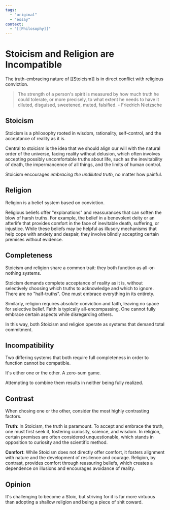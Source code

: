 ```yaml
---
tags:
  - "original"
  - "essay"
context:
  - "[[Philosophy]]"
---
```


# Stoicism and Religion are Incompatible

The truth-embracing nature of [[Stoicism]] is in direct conflict with religious conviction.

> The strength of a person's spirit is measured by how much truth he could tolerate, or more precisely, to what extent he needs to have it diluted, disguised, sweetened, muted, falsified.
> \- Friedrich Nietzsche

## Stoicism

Stoicism is a philosophy rooted in wisdom, rationality, self-control, and the acceptance of reality as it is.

Central to stoicism is the idea that we should align our will with the natural order of the universe, facing reality without delusion, which often involves accepting possibly uncomfortable truths about life, such as the inevitability of death, the impermancence of all things, and the limits of human control.

Stoicism encourages _embracing the undiluted truth_, no matter how painful.

## Religion

Religion is a belief system based on conviction.

Religious beliefs offer "explanations" and reassurances that can soften the blow of harsh truths. For example, the belief in a benevolent deity or an afterlife that provides comfort in the face of inevitable death, suffering, or injustice. While these beliefs may be helpful as illusory mechanisms that help cope with anxiety and despair, they involve blindly accepting certain premises without evidence.

## Completeness

Stoicism and religion share a common trait: they both function as all-or-nothing systems.

Stoicism demands complete acceptance of reality as it is, without selectively choosing which truths to acknowledge and which to ignore. There are no "half-truths". One must embrace everything in its entirety.

Similarly, religion requires absolute conviction and faith, leaving no space for selective belief. Faith is typically all-encompassing. One cannot fully embrace certain aspects while disregarding others.

In this way, both Stoicism and religion operate as systems that demand total commitment.

## Incompatibility

Two differing systems that both require full completeness in order to function cannot be compatible.

It's either one or the other. A zero-sum game.

Attempting to combine them results in neither being fully realized.

## Contrast

When chosing one or the other, consider the most highly contrasting factors.

**Truth**: In Stoicism, the truth is paramount. To accept and embrace the truth, one must first seek it, fostering curiosity, science, and wisdom. In religion, certain premises are often considered unquestionable, which stands in opposition to curiosity and the scientific method.

**Comfort**: While Stoicism does not directly offer comfort, it fosters alignment with nature and the development of resilience and courage. Religion, by contrast, provides comfort through reassuring beliefs, which creates a dependence on illusions and encourages avoidance of reality.

## Opinion

It's challenging to become a Stoic, but striving for it is far more virtuous than adopting a shallow religion and being a piece of shit coward.
